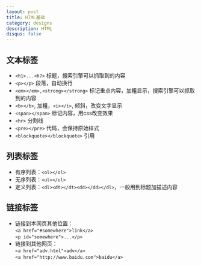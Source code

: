 ```yaml
---
layout: post
title: HTML基础
category: designs
description: HTML
disqus: false
---
```


## 文本标签
* `<h1>...<h7>` 标题，搜索引擎可以抓取到的内容
* `<p></p>` 段落，自动换行
* `<em></em>,<strong></strong>` 标记重点内容，加粗显示，搜索引擎可以抓取到的内容
* `<b></b>`, 加粗，`<i></i>`, 倾斜，改变文字显示
* `<span></span>` 标记内容，用css改变效果
* `<hr>` 分割线
* `<pre></pre>` 代码，会保持原始样式
* `<blockquote></blockquote>` 引用

## 列表标签
* 有序列表：`<ol></ol>`
* 无序列表：`<ul></ul>`
* 定义列表：`<dl><dt></dt><dd></dd></dl>`，一般用到标题加描述内容

## 链接标签
* 链接到本网页其他位置：   
    `<a href="#somewhere">link</a>`     
    `<p id="somewhere">...</p>`      
* 链接到其他网页：   
    `<a href="adv.html">adv</a>`   
    `<a href="http://www.baidu.com">baidu</a>`    